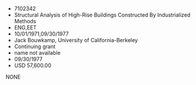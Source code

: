 * 7102342
* Structural Analysis of High-Rise Buildings Constructed By   Industrialized Methods
* ENG,EET
* 10/01/1971,09/30/1977
* Jack Bouwkamp, University of California-Berkeley
* Continuing grant
*   name not available
* 09/30/1977
* USD 57,600.00

NONE